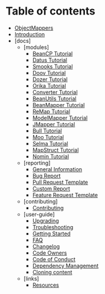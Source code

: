 # Table of contents

* [ObjectMappers](README.md)
* [Introduction](docs/index.md)
* [docs]
  * [modules]
    * [BeanCP Tutorial](docs/modules/beancp/info.md)
    * [Datus Tutorial](docs/modules/datus/info.md)
    * [Smooks Tutorial](docs/modules/smooks/info.md)
    * [Doov Tutorial](docs/modules/doov/info.md)
    * [Dozer Tutorial](docs/modules/dozer/info.md)
    * [Orika Tutorial](docs/modules/orika/info.md)
    * [Converter Tutorial](docs/modules/converter/info.md)
    * [BeanUtils Tutorial](docs/modules/beanutils/info.md)
    * [BeanMapper Tutorial](docs/modules/beanmapper/info.md)
    * [ReMap Tutorial](docs/modules/remap/info.md)
    * [ModelMapper Tutorial](docs/modules/modelmapper/info.md)
    * [JMapper Tutorial](docs/modules/jmapper/info.md)
    * [Bull Tutorial](docs/modules/bull/info.md)
    * [Moo Tutorial](docs/modules/moo/info.md)
    * [Selma Tutorial](docs/modules/selma/info.md)
    * [MapStruct Tutorial](docs/modules/mapstruct/info.md)
    * [Nomin Tutorial](docs/modules/nomin/info.md)
  * [reporting]
    * [General Information](docs/reporting/info.md)
    * [Bug Report](docs/reporting/bug_report.md)
    * [Pull Request Template](docs/reporting/pull_request_template.md)
    * [Custom Report](docs/reporting/custom_report.md)
    * [Feature Request Template](docs/reporting/feature_request_template.md)
  * [contributing]
    * [Contributing](docs/contributing/info.md)
  * [user-guide]
    * [Upgrading](docs/user-guide/upgrade.md)
    * [Troubleshooting](docs/user-guide/troubleshooting.md)
    * [Getting Started](docs/user-guide/getting-started.md)
    * [FAQ](docs/user-guide/faq.md)
    * [Changelog](docs/user-guide/changelog.md)
    * [Code Owners](docs/user-guide/code_owners.md)
    * [Code of Conduct](docs/user-guide/code_of_conduct.md)
    * [Dependency Management](docs/user-guide/dependency.md)
    * [Cloning content](docs/user-guide/how-to-move-content.md)
  * [links]
    * [Resources](docs/links/info.md)


